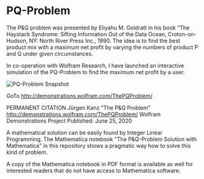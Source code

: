 # PQ-Problem
The P&Q problem was presented by Eliyahu M. Goldratt in his book "The Haystack Syndrome: Sifting Information Out of the Data Ocean, Croton-on-Hudson, NY: North River Press Inc., 1990. The idea is to find the best product mix with a maximum net profit by varying the numbers of product P and Q under given circumstances.

In co-operation with Wolfram Research, I have launched an interactive simulation of the PQ-Problem to find the maximum net profit by a user.

![PQ-Problem Snapshot](https://github.com/JuergenKanz/PQ-Solution/blob/master/PQ-Problem-Snapshot.jpg)

GoTo http://demonstrations.wolfram.com/ThePQProblem/ 

PERMANENT CITATION
 Jürgen Kanz
"The P&Q Problem"
 http://demonstrations.wolfram.com/ThePQProblem/
 Wolfram Demonstrations Project
 Published: June 25, 2020

A mathematical solution can be easily found by Integer Linear Programming. The Mathematica notebook "The P&Q-Problem Solution with Mathematica" in this repository shows a pragmatic way how to solve this kind of problem.

A copy of the Mathematica notebook in PDF format is available as well for interested readers that do not have access to Mathematica software.


